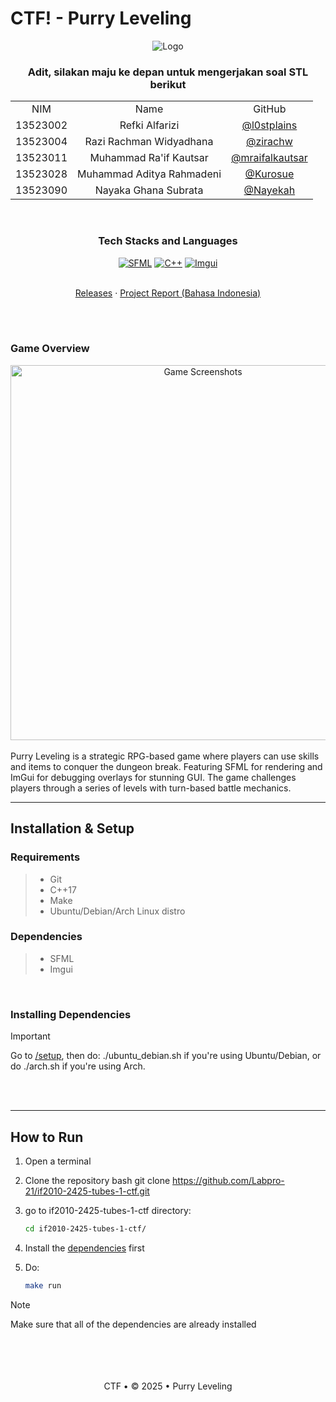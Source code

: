 # CTF! - Purry Leveling

<div align="center">
  <img src="https://github.com/user-attachments/assets/1aeca1e5-46f3-4951-9f31-0c2a916a3f2e" alt="Logo" />
</div>

<!-- CONTRIBUTOR -->
 <div align="center" id="contributor">
   <strong>
     <h3> Adit, silakan maju ke depan untuk mengerjakan soal STL berikut </h3>
     <table align="center">
       <tr align="center">
         <td>NIM</td>
         <td>Name</td>
         <td>GitHub</td>
       </tr>
       <tr align="center">
         <td>13523002</td>
         <td>Refki Alfarizi</td>
         <td><a href="https://github.com/l0stplains">@l0stplains</a></td>
       </tr>
       <tr align="center">
         <td>13523004</td>
         <td>Razi Rachman Widyadhana</td>
         <td><a href="https://github.com/zirachw">@zirachw</a></td>
       </tr>
       <tr align="center">
         <td>13523011</td>
         <td>Muhammad Ra'if Kautsar</td>
         <td><a href="https://github.com/mraifalkautsar">@mraifalkautsar</a></td>
       </tr>
       <tr align="center">
         <td>13523028</td>
         <td>Muhammad Aditya Rahmadeni</td>
         <td><a href="https://github.com/Kurosue">@Kurosue</a></td>
       </tr>
       <tr align="center">
         <td>13523090</td>
         <td>Nayaka Ghana Subrata</td>
         <td><a href="https://github.com/Nayekah">@Nayekah</a></td>
       </tr>
     </table>
   </strong>
 </div>

 <br>
 <div align="center">
   <h3 align="center">Tech Stacks and Languages</h3>
 
   <p align="center">
 
[![SFML](https://img.shields.io/badge/SFML-000000.svg?style=for-the-badge&logo=sfml&logoColor=white)](https://github.com/SFML/SFML)
[![C++](https://img.shields.io/badge/C++-00599C.svg?style=for-the-badge&logo=cplusplus&logoColor=white)](https://isocpp.org)
[![Imgui](https://img.shields.io/badge/ImGui-000000.svg?style=for-the-badge&logo=data:image/svg+xml;base64,ENCODED_STRING&logoColor=white)](https://github.com/ocornut/imgui)
 
   </p>
 </div>

 <p align="center">
    <br />
    <a href="https://github.com/Labpro-21/if2010-2425-tubes-1-ctf/releases/">Releases</a>
    ·
    <a href="https://github.com/Labpro-21/if2010-2425-tubes-1-ctf/tree/main/docs/IF2010_TB1_Laporan_CTF.pdf">Project Report (Bahasa Indonesia)</a>
</p>

 <div align="justify">  </div>
<br />
<br />

### Game Overview

<div align="center">
  <img src="https://github.com/user-attachments/assets/8aac2998-3015-45c1-9e6b-79abe14ffd55" alt="Game Screenshots" width="600"/>
</div>

<br />
Purry Leveling is a strategic RPG-based game where players can use skills and items to conquer the dungeon break. Featuring SFML for rendering and ImGui for debugging overlays for stunning GUI. The game challenges players through a series of levels with turn-based battle mechanics.

 
 ---
 
 ## Installation & Setup
 
 ### Requirements
 > - Git
 > - C++17
 > - Make
 > - Ubuntu/Debian/Arch Linux distro

### Dependencies
 > - SFML
 > - Imgui

 <br/>

 ### Installing Dependencies

<a id="dependencies"></a>
> [!IMPORTANT]  
> Go to [/setup](https://github.com/Labpro-21/if2010-2425-tubes-1-ctf/tree/main/setup), then do:  ./ubuntu_debian.sh  if you're using Ubuntu/Debian, or do  ./arch.sh  if you're using Arch.  
<br>  
<br/>  


 ---
 ## How to Run
 1. Open a terminal
 2. Clone the repository
       bash
    git clone https://github.com/Labpro-21/if2010-2425-tubes-1-ctf.git
    
 3. go to if2010-2425-tubes-1-ctf directory:
       ```bash
    cd if2010-2425-tubes-1-ctf/
    
 4. Install the [dependencies](#dependencies) first
 5. Do: 
    ```bash
    make run
    
> [!Note]
> Make sure that all of the dependencies are already installed
 
 <br/>
 <br/>
 <br/>
 <br/>
 
 <div align="center">
 CTF • © 2025 • Purry Leveling
 </div>
